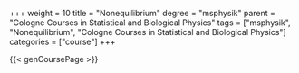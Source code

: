 +++
weight = 10
title = "Nonequilibrium"
degree = "msphysik"
parent = "Cologne Courses in Statistical and Biological Physics"
tags = ["msphysik", "Nonequilibrium", "Cologne Courses in Statistical and Biological Physics"]
categories = ["course"]
+++

{{< genCoursePage >}}
